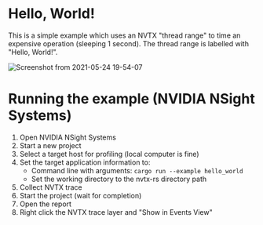 #  Hello, World!

This is a simple example which uses an NVTX "thread range" to time an expensive operation (sleeping 1 second). The thread range is labelled with "Hello, World!".

![Screenshot from 2021-05-24 19-54-07](https://user-images.githubusercontent.com/48108917/119422236-a310bc80-bcce-11eb-960a-ea6e4f681dd8.png)

# Running the example (NVIDIA NSight Systems)

 1. Open NVIDIA NSight Systems
 2. Start a new project
 3. Select a target host for profiling (local computer is fine)
 4. Set the target application information to:
    * Command line with arguments: `cargo run --example hello_world`
    * Set the working directory to the nvtx-rs directory path
 5. Collect NVTX trace
 6. Start the project (wait for completion)
 7. Open the report
 8. Right click the NVTX trace layer and "Show in Events View"
